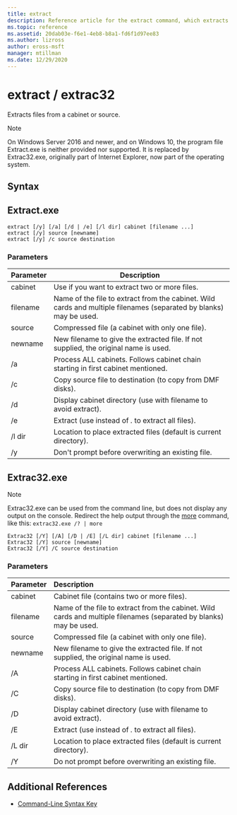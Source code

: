 ```yaml
---
title: extract
description: Reference article for the extract command, which extracts files from a source location.
ms.topic: reference
ms.assetid: 20dab03e-f6e1-4eb8-b8a1-fd6f1d97ee83
ms.author: lizross
author: eross-msft
manager: mtillman
ms.date: 12/29/2020
---
```


# extract / extrac32

Extracts files from a cabinet or source.

> [!NOTE]
> On Windows Server 2016 and newer, and on Windows 10, the program file Extract.exe is neither provided nor supported.
> It is replaced by Extrac32.exe, originally part of Internet Explorer, now part of the operating system.

## Syntax

## Extract.exe

```
extract [/y] [/a] [/d | /e] [/l dir] cabinet [filename ...]
extract [/y] source [newname]
extract [/y] /c source destination
```

### Parameters

| Parameter | Description |
| --------- | ----------- |
| cabinet | Use if you want to extract two or more files. |
| filename | Name of the file to extract from the cabinet. Wild cards and multiple filenames (separated by blanks) may be used. |
| source | Compressed file (a cabinet with only one file). |
| newname | New filename to give the extracted file. If not supplied, the original name is used. |
| /a | Process ALL cabinets. Follows cabinet chain starting in first cabinet mentioned. |
| /c | Copy source file to destination (to copy from DMF disks). |
| /d | Display cabinet directory (use with filename to avoid extract). |
| /e | Extract (use instead of *.* to extract all files). |
| /l dir | Location to place extracted files (default is current directory). |
| /y | Don't prompt before overwriting an existing file. |

## Extrac32.exe

> [!NOTE]
> Extrac32.exe can be used from the command line, but does not display any output on the console.
> Redirect the help output through the [more](https://docs.microsoft.com/windows-server/administration/windows-commands/more) command, like this: `extrac32.exe /? | more`

```
Extrac32 [/Y] [/A] [/D | /E] [/L dir] cabinet [filename ...]
Extrac32 [/Y] source [newname]
Extrac32 [/Y] /C source destination
```

### Parameters

| Parameter | Description |
| :-------- | :---------- |
| cabinet   | Cabinet file (contains two or more files). |
| filename  | Name of the file to extract from the cabinet. Wild cards and multiple filenames (separated by blanks) may be used. |
| source    | Compressed file (a cabinet with only one file). |
| newname   | New filename to give the extracted file. If not supplied, the original name is used. |
| /A        | Process ALL cabinets.  Follows cabinet chain starting in first cabinet mentioned. |
| /C        | Copy source file to destination (to copy from DMF disks). |
| /D        | Display cabinet directory (use with filename to avoid extract). |
| /E        | Extract (use instead of *.* to extract all files). |
| /L dir    | Location to place extracted files (default is current directory). |
| /Y        | Do not prompt before overwriting an existing file. |

## Additional References

- [Command-Line Syntax Key](command-line-syntax-key.md)
